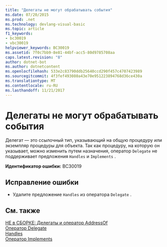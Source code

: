 ```yaml
---
title: "Делегаты не могут обрабатывать события"
ms.date: 07/20/2015
ms.prod: .net
ms.technology: devlang-visual-basic
ms.topic: article
f1_keywords:
- bc30019
- vbc30019
helpviewer_keywords: BC30019
ms.assetid: 7f0c7bb9-8e81-44bf-acc5-80d9785708aa
caps.latest.revision: "8"
author: dotnet-bot
ms.author: dotnetcontent
ms.openlocfilehash: 533e2c83790ddb25640ccd290f457c4707423989
ms.sourcegitcommit: 4f3fef493080a43e70e951223894768d36ce430a
ms.translationtype: MT
ms.contentlocale: ru-RU
ms.lasthandoff: 11/21/2017
---
```

# <a name="delegates-cannot-handle-events"></a>Делегаты не могут обрабатывать события
Делегат — это ссылочный тип, указывающий на общую процедуру или экземпляр процедуры для объекта. Так как процедуру, на которую он указывает, можно изменить путем назначения, оператор `Delegate` не поддерживает предложения `Handles` и `Implements` .  
  
 **Идентификатор ошибки:** BC30019  
  
## <a name="to-correct-this-error"></a>Исправление ошибки  
  
-   Удалите предложение `Handles` из оператора `Delegate` .  
  
## <a name="see-also"></a>См. также  
 [НЕ в СБОРКЕ: Делегаты и оператор AddressOf](http://msdn.microsoft.com/en-us/7b2ed932-8598-4355-b2f7-5cedb23ee86f)  
 [Оператор Delegate](../../visual-basic/language-reference/statements/delegate-statement.md)  
 [Handles](../../visual-basic/language-reference/statements/handles-clause.md)  
 [Оператор Implements](../../visual-basic/language-reference/statements/implements-statement.md)
